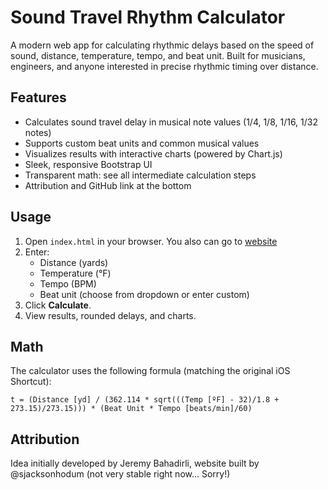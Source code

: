 # Sound Travel Rhythm Calculator

A modern web app for calculating rhythmic delays based on the speed of sound, distance, temperature, tempo, and beat unit. Built for musicians, engineers, and anyone interested in precise rhythmic timing over distance.

## Features
- Calculates sound travel delay in musical note values (1/4, 1/8, 1/16, 1/32 notes)
- Supports custom beat units and common musical values
- Visualizes results with interactive charts (powered by Chart.js)
- Sleek, responsive Bootstrap UI
- Transparent math: see all intermediate calculation steps
- Attribution and GitHub link at the bottom

## Usage
1. Open `index.html` in your browser. You also can go to [website](https://sjacksonhodum.github.io/Sound-Travel-Rhythm-Calculator/)
2. Enter:
   - Distance (yards)
   - Temperature (°F)
   - Tempo (BPM)
   - Beat unit (choose from dropdown or enter custom)
3. Click **Calculate**.
4. View results, rounded delays, and charts.

## Math
The calculator uses the following formula (matching the original iOS Shortcut):

```
t = (Distance [yd] / (362.114 * sqrt(((Temp [ºF] - 32)/1.8 + 273.15)/273.15))) * (Beat Unit * Tempo [beats/min]/60)
```

## Attribution
Idea initially developed by Jeremy Bahadirli, website built by @sjacksonhodum (not very stable right now... Sorry!)
